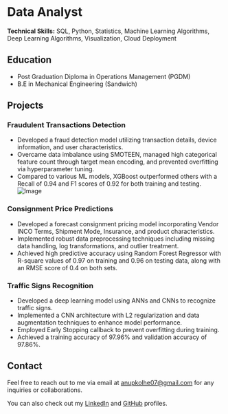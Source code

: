 # Data Analyst

**Technical Skills:** SQL, Python, Statistics, Machine Learning Algorithms, Deep Learning Algorithms, Visualization, Cloud Deployment 

## Education

- Post Graduation Diploma in Operations Management (PGDM)
- B.E in Mechanical Engineering (Sandwich)

## Projects

### Fraudulent Transactions Detection

- Developed a fraud detection model utilizing transaction details, device information, and user characteristics.
- Overcame data imbalance using SMOTEEN, managed high categorical feature count through target mean encoding, and prevented overfitting via hyperparameter tuning.
- Compared to various ML models, XGBoost outperformed others with a Recall of 0.94 and F1 scores of 0.92 for both training and testing.
![Image](assests/Bank.jpg)



### Consignment Price Predictions

- Developed a forecast consignment pricing model incorporating Vendor INCO Terms, Shipment Mode, Insurance, and product characteristics.
- Implemented robust data preprocessing techniques including missing data handling, log transformations, and outlier treatment.
- Achieved high predictive accuracy using Random Forest Regressor with R-square values of 0.97 on training and 0.96 on testing data, along with an RMSE score of 0.4 on both sets.

### Traffic Signs Recognition

- Developed a deep learning model using ANNs and CNNs to recognize traffic signs.
- Implemented a CNN architecture with L2 regularization and data augmentation techniques to enhance model performance.
- Employed Early Stopping callback to prevent overfitting during training.
- Achieved a training accuracy of 97.96% and validation accuracy of 97.86%.

## Contact

Feel free to reach out to me via email at [anupkolhe07@gmail.com](mailto:anupkolhe07@gmail.com) for any inquiries or collaborations.

You can also check out my [LinkedIn](https://www.linkedin.com/in/anup-kolhe-59593a177/) and [GitHub](https://github.com/anupkolhe07) profiles.
